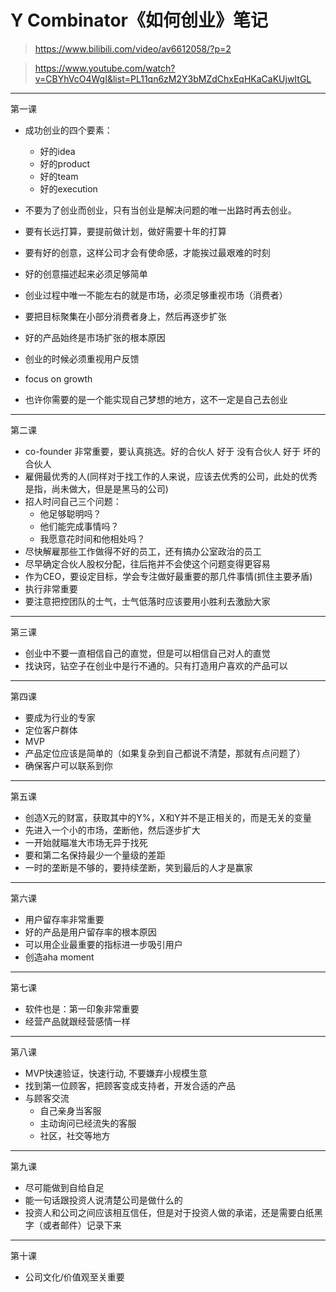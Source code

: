 # Y Combinator《如何创业》笔记

> https://www.bilibili.com/video/av6612058/?p=2

> https://www.youtube.com/watch?v=CBYhVcO4WgI&list=PL11qn6zM2Y3bMZdChxEqHKaCaKUjwItGL

----

第一课

- 成功创业的四个要素：

    - 好的idea
    - 好的product
    - 好的team
    - 好的execution

- 不要为了创业而创业，只有当创业是解决问题的唯一出路时再去创业。
- 要有长远打算，要提前做计划，做好需要十年的打算
- 要有好的创意，这样公司才会有使命感，才能挨过最艰难的时刻
- 好的创意描述起来必须足够简单
- 创业过程中唯一不能左右的就是市场，必须足够重视市场（消费者）
- 要把目标聚集在小部分消费者身上，然后再逐步扩张
- 好的产品始终是市场扩张的根本原因
- 创业的时候必须重视用户反馈
- focus on growth
- 也许你需要的是一个能实现自己梦想的地方，这不一定是自己去创业

----

第二课

- co-founder 非常重要，要认真挑选。好的合伙人 好于 没有合伙人 好于 坏的合伙人
- 雇佣最优秀的人(同样对于找工作的人来说，应该去优秀的公司，此处的优秀是指，尚未做大，但是是黑马的公司)
- 招人时问自己三个问题：
    - 他足够聪明吗？
    - 他们能完成事情吗？
    - 我愿意花时间和他相处吗？
- 尽快解雇那些工作做得不好的员工，还有搞办公室政治的员工
- 尽早确定合伙人股权分配，往后拖并不会使这个问题变得更容易
- 作为CEO，要设定目标，学会专注做好最重要的那几件事情(抓住主要矛盾)
- 执行非常重要
- 要注意把控团队的士气，士气低落时应该要用小胜利去激励大家

---

第三课

- 创业中不要一直相信自己的直觉，但是可以相信自己对人的直觉
- 找诀窍，钻空子在创业中是行不通的。只有打造用户喜欢的产品可以

---

第四课

- 要成为行业的专家
- 定位客户群体
- MVP
- 产品定位应该是简单的（如果复杂到自己都说不清楚，那就有点问题了）
- 确保客户可以联系到你

---

第五课

- 创造X元的财富，获取其中的Y%，X和Y并不是正相关的，而是无关的变量
- 先进入一个小的市场，垄断他，然后逐步扩大
- 一开始就瞄准大市场无异于找死
- 要和第二名保持最少一个量级的差距
- 一时的垄断是不够的，要持续垄断，笑到最后的人才是赢家

---

第六课

- 用户留存率非常重要
- 好的产品是用户留存率的根本原因
- 可以用企业最重要的指标进一步吸引用户
- 创造aha moment

---

第七课

- 软件也是：第一印象非常重要
- 经营产品就跟经营感情一样

---

第八课

- MVP快速验证，快速行动, 不要嫌弃小规模生意
- 找到第一位顾客，把顾客变成支持者，开发合适的产品
- 与顾客交流
    - 自己亲身当客服
    - 主动询问已经流失的客服
    - 社区，社交等地方

---

第九课

- 尽可能做到自给自足
- 能一句话跟投资人说清楚公司是做什么的
- 投资人和公司之间应该相互信任，但是对于投资人做的承诺，还是需要白纸黑字（或者邮件）记录下来

---

第十课

- 公司文化/价值观至关重要
